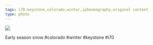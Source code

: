 ```yaml
---
tags: i70,keystone,colorado,winter,iphoneography,original content
type: photo
---
```

<img src="http://25.media.tumblr.com/0b47eed156d935e2986d0699bd351fbf/tumblr_mxel3zoa4V1rdkc0do1_1280.jpg" />

Early season snow #colorado #winter #keystone #i70
